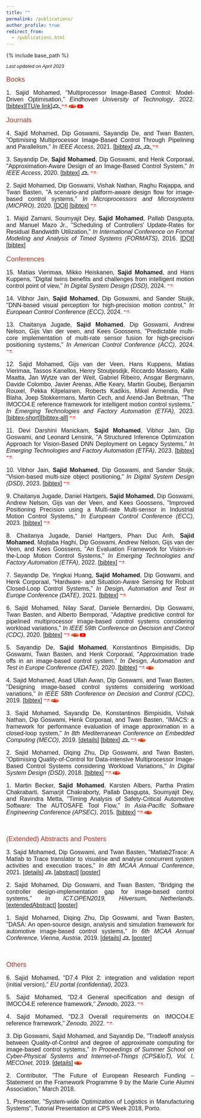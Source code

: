 ```yaml
---
title: ""
permalink: /publications/
author_profile: true
redirect_from:
  - /publications.html
---
```


{% include base_path %}

<style>
p { margin-bottom: 0px; }
</style>


<font face="helvetica" size="2">
<p><i>Last updated on April 2023</i></p></font>



<font face="helvetica" color="#A93226" size="4">
<p>Books</p></font>

<font face="helvetica" size="3">
<p align="justify">1. Sajid Mohamed, &quot;Multiprocessor Image-Based Control: Model-Driven Optimisation,&quot;<i> Eindhoven University of Technology</i>, 2022. <a href="http://sajid-mohamed.github.io/files/bib_mohamedThesis.txt" target="_blank">[bibtex]</a><a href="https://research.tue.nl/nl/publications/multiprocessor-image-based-control-model-driven-optimisation" target="_blank">[TU/e link]</a><a href="https://github.com/sajid-mohamed/sajidPhDThesis" target="_blank"><img src="/images/github.png" height="10" width="20"> </a><a href="https://research.tue.nl/files/236515930/20221220_Mohamed_hf.pdf" target="_blank"><img src="/images/download.png" height="10" width="20"></a><a href="https://sajid-mohamed.github.io/files/SajidDefense_v3.pptx" target="_blank"><img src="/images/slides.png" height="10" width="20"></a><a href="https://www.youtube.com/watch?v=4Dbdjvn1qYg&list=PL61W1vlC5HapfPasPOayRs2olsscjHRA3" target="_blank"><img src="/images/video.png" height="10" width="20"></a></p>
    
<font face="helvetica" color="#A93226" size="4">
<p>Journals</p></font>

<font face="helvetica" size="3">

<p align="justify">4. Sajid Mohamed, Dip Goswami, Sayandip De, and Twan Basten, &quot;Optimising Multiprocessor Image-Based Control Through Pipelining and Parallelism,&quot;<i> In IEEE Access</i>, 2021. <a href="http://sajid-mohamed.github.io/files/bib_mohamed2021access.txt" target="_blank">[bibtex]</a> <a href="https://github.com/sajid-mohamed/SPADeControlDesign" target="_blank"><img src="/images/github.png" height="10" width="20"> </a><a href="https://github.com/sajid-mohamed/imacs" target="_blank"><img src="/images/github.png" height="10" width="20"> </a><a href="https://doi.org/10.1109/ACCESS.2021.3103051" target="_blank"><img src="/images/download.png" height="10" width="20"></a></p>

<p align="justify">3. Sayandip De,<b> Sajid Mohamed</b>, Dip Goswami, and Henk Corporaal, &quot;Approximation-Aware Design of an Image-Based Control System,&quot; <i>In IEEE Access</i>, 2020. <a href="http://sajid-mohamed.github.io/files/bib_de2020access.txt" target="_blank">[bibtex]</a> <a href="https://github.com/sayandipde/approx_ibc" target="_blank"><img src="/images/github.png" height="10" width="20"></a> <a href="https://ieeexplore.ieee.org/stamp/stamp.jsp?tp=&arnumber=9189775" target="_blank"><img src="/images/download.png" height="10" width="20"></a></p>

<p align="justify">2. Sajid Mohamed, Dip Goswami, Vishak Nathan, Raghu Rajappa, and Twan Basten, &quot;A scenario-and platform-aware design flow for image-based control systems,&quot; <i>In Microprocessors and Microsystems (MICPRO)</i>, 2020. <a href="https://doi.org/10.1016/j.micpro.2020.103037" target="_blank">[DOI]</a> <a href="http://sajid-mohamed.github.io/files/bib_mohamed2020scenario.txt" target="_blank">[bibtex]</a> <a href="https://sajid-mohamed.github.io/files/103037preprint.pdf" target="_blank"><img src="/images/download.png" height="10" width="20"></a></p>

<p align="justify">1. Majid Zamani, Soumyajit Dey, <b>Sajid Mohamed</b>, Pallab Dasgupta, and Manuel Mazo Jr., &quot;Scheduling of Controllers' Update-Rates for Residual Bandwidth Utilization,&quot; <i>In International Conference on Formal Modeling and Analysis of Timed Systems (FORMATS)</i>, 2016. <a href="https://doi.org/10.1007/978-3-319-44878-7_6" target="_blank">[DOI]</a> <a href="http://sajid-mohamed.github.io/files/bib_formats.txt" target="_blank">[bibtex]</a></p>

<font face="helvetica" color="#A93226" size="4">
<p>Conferences</p></font>

<font face="helvetica" size="3">

<p align="justify">15. Matias Vierimaa, Mikko Heiskanen, <b>Sajid Mohamed</b>, and Hans Kuppens, &quot;Digital twins benefits and challenges from intelligent motion control point of view,&quot; <i>In Digital System Design (DSD)</i>, 2024. <a href=" https://sajid-mohamed.github.io/files/DSD_2024.pdf" target="_blank"><img src="/images/download.png" height="10" width="20"></a></p>

<p align="justify">14. Vibhor Jain, <b>Sajid Mohamed</b>, Dip Goswami, and Sander Stuijk, &quot;DNN-based visual perception for high-precision motion control,&quot; <i>In European Control Conference (ECC)</i>, 2024. <a href=" https://sajid-mohamed.github.io/files/ECC_2024.pdf" target="_blank"><img src="/images/download.png" height="10" width="20"></a></p>
  
<p align="justify">13. Chaitanya Jugade, <b>Sajid Mohamed</b>, Dip Goswami, Andrew Nelson, Gijs Van der veen, and Kees Goossens, &quot;Predictable multi-core implementation of multi-rate sensor fusion for high-precision positioning systems,&quot; <i>In American Control Conference (ACC)</i>, 2024.   <a href="https://sajid-mohamed.github.io/files/ACC_2024.pdf" target="_blank"><img src="/images/download.png" height="10" width="20"></a>
</p>
  
<p align="justify">12. Sajid Mohamed, Gijs van der Veen, Hans Kuppens, Matias Vierimaa, Tassos Kanellos, Henry Stoutjesdijk, Riccardo Masiero, Kalle Maatta, Jan Wytze van der Weit, Gabriel Ribeiro, Ansgar Bergmann, Davide Colombo, Javier Arenas, Alfie Keary, Martin Goubej, Benjamin Rouxel, Pekka Kilpelainen,
Roberts Kadikis, Mikel Armendia, Petr Blaha, Joep Stokkermans, Martin Cech, and Arend-Jan Beltman, &quot;The IMOCO4.E reference framework for intelligent motion control systems,&quot; <i>In Emerging Technologies and Factory Automation (ETFA)</i>, 2023.  <a href="http://sajid-mohamed.github.io/files/bib_mohamed2023etfa.txt" target="_blank">[bibtex-short]</a><a href="http://sajid-mohamed.github.io/files/bib_imocoframework.txt" target="_blank">[bibtex-all]</a> <a href="https://sajid-mohamed.github.io/files/ETFA_2023.pdf" target="_blank"><img src="/images/download.png" height="10" width="20"></a></p>
  
<p align="justify">11. Devi Darshini Manickam, <b>Sajid Mohamed</b>, Vibhor Jain, Dip Goswami, and Leonard Lensink, &quot;A Structured Inference Optimization Approach for Vision-Based DNN Deployment on Legacy Systems,&quot; <i>In Emerging Technologies and Factory Automation (ETFA)</i>, 2023.  <a href="http://sajid-mohamed.github.io/files/bib_devi2023etfa.txt" target="_blank">[bibtex]</a> <a href="https://sajid-mohamed.github.io/files/DeviETFA_2023.pdf" target="_blank"><img src="/images/download.png" height="10" width="20"></a></p>
  
<p align="justify">10. Vibhor Jain, <b>Sajid Mohamed</b>, Dip Goswami, and Sander Stuijk, &quot;Vision-based multi-size object positioning,&quot; <i>In Digital System Design (DSD)</i>, 2023.  <a href="http://sajid-mohamed.github.io/files/bib_jain2023dsd.txt" target="_blank">[bibtex]</a> <a href=" https://sajid-mohamed.github.io/files/DSD_2023.pdf" target="_blank"><img src="/images/download.png" height="10" width="20"></a></p>

<p align="justify">9. Chaitanya Jugade, Daniel Hartgers, <b>Sajid Mohamed</b>, Dip Goswami, Andrew Nelson, Gijs van der Veen, and Kees Goossens, &quot;Improved Positioning Precision using a Multi-rate Multi-sensor in Industrial Motion Control Systems,&quot; <i>In European Control Conference (ECC)</i>, 2023.  <a href="http://sajid-mohamed.github.io/files/bib_jugade2023ecc.txt" target="_blank">[bibtex]</a> <a href="https://pure.tue.nl/ws/portalfiles/portal/309592568/ECC23_0118_FI_1_.pdf" target="_blank"><img src="/images/download.png" height="10" width="20"></a></p>
  
<p align="justify">8. Chaitanya Jugade, Daniel Hartgers, Phan Duc Anh, <b>Sajid Mohamed</b>, Mojtaba Haghi, Dip Goswami, Andrew Nelson, Gijs van der Veen, and Kees Goossens, &quot;An Evaluation Framework for Vision-in-the-Loop Motion Control Systems,&quot; <i>In Emerging Technologies and Factory Automation (ETFA)</i>, 2022.  <a href="http://sajid-mohamed.github.io/files/bib_jugade2022etfa.txt" target="_blank">[bibtex]</a> <a href="https://sajid-mohamed.github.io/files/ETFA_2022.pdf" target="_blank"><img src="/images/download.png" height="10" width="20"></a></p>
    
<p align="justify">7. Sayandip De, Yingkai Huang, <b>Sajid Mohamed</b>, Dip Goswami, and Henk Corporaal, &quot;Hardware- and Situation-Aware Sensing for Robust
Closed-Loop Control Systems,&quot; <i>In Design, Automation and Test in Europe Conference (DATE)</i>, 2021.  <a href="http://sajid-mohamed.github.io/files/bib_de2021hardware.txt" target="_blank">[bibtex]</a> <a href="https://sajid-mohamed.github.io/files/DATE2021paper.pdf" target="_blank"><img src="/images/download.png" height="10" width="20"></a></p>

<p align="justify">6. Sajid Mohamed, Nilay Saraf, Daniele Bernardini, Dip Goswami, Twan Basten, and Alberto Bemporad, &quot;Adaptive predictive control for pipelined multiprocessor image-based control systems considering workload variations,&quot; <i>In IEEE 59th Conference on Decision and Control (CDC)</i>, 2020. <a href="http://sajid-mohamed.github.io/files/bib_mohamed2020adaptive.txt" target="_blank">[bibtex]</a> <a href="https://sajid-mohamed.github.io/files/2020CDCmohamed.pdf" target="_blank"><img src="/images/download.png" height="10" width="20"></a><a href="https://sajid-mohamed.github.io/files/CDC20SMohamedv2.pptx" target="_blank"><img src="/images/slides.png" height="10" width="20"></a><a href="https://youtu.be/q1OrkSAIabo" target="_blank"><img src="/images/video.png" height="10" width="20"></a></p>

<p align="justify">5. Sayandip De, <b>Sajid Mohamed</b>, Konstantinos Bimpisidis, Dip Goswami, Twan Basten, and Henk Corporaal, &quot;Approximation trade offs in an image-based control system,&quot; <i>In Design, Automation and Test in Europe Conference (DATE)</i>, 2020. <a href="http://sajid-mohamed.github.io/files/bib_de2020approximation.txt" target="_blank">[bibtex]</a> <a href="https://sajid-mohamed.github.io/files/DATE2020paper.pdf" target="_blank"><img src="/images/download.png" height="10" width="20"></a><a href="https://sajid-mohamed.github.io/files/DATE2020slides.pdf" target="_blank"><img src="/images/slides.png" height="10" width="20"></a></p>

<p align="justify">4. Sajid Mohamed, Asad Ullah Awan, Dip Goswami, and Twan Basten, &quot;Designing image-based control systems considering workload variations,&quot; <i>In IEEE 58th Conference on Decision and Control (CDC)</i>, 2019. <a href="http://sajid-mohamed.github.io/files/bib_mohamed2019designing.txt" target="_blank">[bibtex]</a> <a href="https://pure.tue.nl/ws/portalfiles/portal/144403064/CDC_cam_ready.pdf" target="_blank"><img src="/images/download.png" height="10" width="20"></a><a href="https://sajid-mohamed.github.io/files/CDC19SMohamed.pptx" target="_blank"><img src="/images/slides.png" height="10" width="20"></a></p>

<p align="justify">3. Sajid Mohamed, Sayandip De, Konstantinos Bimpisidis, Vishak Nathan, Dip Goswami, Henk Corporaal, and Twan Basten, &quot;IMACS: a framework for performance evaluation of image approximation in a closed-loop system,&quot; <i>In 8th Mediterranean Conference on Embedded Computing (MECO)</i>, 2019. <a href="https://sajid-mohamed.github.io/tools/imacs/">[details]</a> <a href="http://sajid-mohamed.github.io/files/bib_mohamed2019imacs.txt" target="_blank">[bibtex]</a> <a href="https://github.com/sajid-mohamed/imacs" target="_blank"><img src="/images/github.png" height="10" width="20"></a> <a href="https://pure.tue.nl/ws/portalfiles/portal/131905081/IMACS.pdf" target="_blank"><img src="/images/download.png" height="10" width="20"></a><a href="https://sajid-mohamed.github.io/files/IMACS_.pptx" target="_blank"><img src="/images/slides.png" height="10" width="20"></a></p>

<p align="justify">2. Sajid Mohamed, Diqing Zhu, Dip Goswami, and Twan Basten, &quot;Optimising Quality-of-Control for Data-intensive Multiprocessor Image-Based Control Systems considering Workload Variations,&quot; <i>In Digital System Design (DSD)</i>, 2018. <a href="http://sajid-mohamed.github.io/files/bib_mohamed2018optimising.txt" target="_blank">[bibtex]</a> <a href="https://pure.tue.nl/ws/portalfiles/portal/145692692/PID5432947.pdf" target="_blank"><img src="/images/download.png" height="10" width="20"></a><a href="https://sajid-mohamed.github.io/files/SPADe_DSD2018v2.pptx" target="_blank"><img src="/images/slides.png" height="10" width="20"></a></p>

<p align="justify">1. Martin Becker, <b>Sajid Mohamed</b>, Karsten Albers, Partha Pratim Chakrabarti, Samarjit Chakraborty, Pallab Dasgupta, Soumyajit Dey, and Ravindra Metta, &quot;Timing Analysis of Safety-Critical Automotive Software: The AUTOSAFE Tool Flow,&quot; <i> In Asia-Pacific Software Engineering Conference (APSEC)</i>, 2015. <a href="http://sajid-mohamed.github.io/files/bib_autosafe.txt">[bibtex]</a> <a href="http://sajid-mohamed.github.io/files/AUTOSAFE.pdf" target="_blank"><img src="/images/download.png" height="10" width="20"></a><a href="http://sajid-mohamed.github.io/files/AUTOSAFE_APSEC_2015.pptx" target="_blank"><img src="/images/slides.png" height="10" width="20"></a></p>

</font><br>

<font face="helvetica" color="#A93226" size="4">
<p>(Extended) Abstracts and Posters</p></font>


<font face="helvetica" size="3">
<p align="justify">3. Sajid Mohamed, Dip Goswami, and Twan Basten, &quot;Matlab2Trace: A Matlab to Trace translator to visualise and analyse concurrent system activities and execution traces,&quot; <i>In 8th MCAA Annual Conference</i>, 2021. <a href="https://research.tue.nl/en/publications/matlab2trace-a-matlab-to-trace-translator-to-visualise-and-analys" target="_blank">[details]</a> <a href="https://github.com/sajid-mohamed/Matlab2Trace" target="_blank"><img src="/images/github.png" height="10" width="20"></a> <a href="https://zenodo.org/record/4650066#.YQALmajiuUk" target="_blank">[abstract]</a> <a href="https://pure.tue.nl/ws/portalfiles/portal/169227475/matlab2tracePoster.pdf" target="_blank">[poster]</a></p>
  
<p align="justify">2. Sajid Mohamed, Dip Goswami, and Twan Basten, &quot;Bridging the controller design-implementation gap for image-based control systems,&quot; <i>In ICT.OPEN2019,  Hilversum, Netherlands</i>. <a href="https://pure.tue.nl/ws/portalfiles/portal/123479680/ICTOPEN2019_abstract_32_1_.pdf" target="_blank">[extendedAbstract]</a> <a href="https://pure.tue.nl/ws/portalfiles/portal/123479426/MohamedS_Poster2_ICTOPEN19.pdf" target="_blank">[poster]</a></p>

<p align="justify">1. Sajid Mohamed, Diqing Zhu, Dip Goswami, and Twan Basten, &quot;DASA: An open-source design, analysis and simulation framework for automotive image-based control systems,&quot; <i>In 6th MCAA Annual Conference, Vienna, Austria</i>, 2019. <a href="https://research.tue.nl/en/publications/dasa-an-open-source-design-analysis-and-simulation-framework-for-" target="_blank">[details]</a> <a href="https://github.com/sajid-mohamed/DASA" target="_blank"><img src="/images/github.png" height="10" width="20"></a> <a href="https://pure.tue.nl/ws/portalfiles/portal/123479221/MCAA_poster_Sajid.pdf" target="_blank">[poster]</a></p>

</font><br>



<font face="helvetica" color="#A93226" size="4">
<p>Others</p></font>


<font face="helvetica" size="3">
<p align="justify">6. Sajid Mohamed, &quot;D7.4 Pilot 2: integration and validation report (initial version),&quot; <i>EU portal (confidential),</i> 2023. </p>
  
<p align="justify">5. Sajid Mohamed, &quot;D2.4 General specification and design of IMOCO4.E reference framework,&quot; <i>Zenodo,</i> 2023. <a href="https://www.imoco4e.eu/app/download/13384334849/D2.4%20IMOCO%20reference%20framework_FINAL.pdf?t=1698915550" target="_blank"><img src="/images/download.png" height="10" width="20"></a></p>

<p align="justify">4. Sajid Mohamed, &quot;D2.3 Overall requirements on IMOCO4.E reference framework,&quot; <i>Zenodo,</i> 2022. <a href="https://doi.org/10.5281/zenodo.7529264" target="_blank"><img src="/images/download.png" height="10" width="20"></a></p>
  
<p align="justify">3. Dip Goswami, Sajid Mohamed, and Sayandip De, &quot;Tradeoff analysis between Quality-of-Control and degree of approximate computing for image-based control systems,&quot; <i>In Proceedings of Summer School on Cyber-Physical Systems and Internet-of-Things (CPS&IoT), Vol. I, MECOnet,</i> 2019. <a href="https://www.researchgate.net/publication/333811037_Proceedings_of_CPSIoT2019_Cyber_Physical_Systems_and_Internet_of_Things" target="_blank">[details]</a> <a href="http://sajid-mohamed.github.io/files/CPSIoTTutorial.pptx" target="_blank"><img src="/images/slides.png" height="10" width="20"></a></p>

<p align="justify">2. Contributor, &quot;The Future of European Research Funding – Statement on the Framework Programme 9 by the Marie Curie Alumni Association,&quot; March 2018.</p>

<p align="justify">1. Presenter, &quot;System-wide Optimization of Logistics in Manufacturing Systems&quot;, Tutorial Presentation at CPS Week 2018, Porto.</p>

